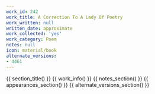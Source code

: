 ```yaml
---
work_id: 242
work_title: A Correction To A Lady Of Poetry
work_written: null
written_date: approximate
work_collected: 'yes'
work_category: Poem
notes: null
icon: material/book
alternate_versions:
- 4461
---
```


{{ section_title() }}
{{ work_info() }}
{{ notes_section() }}
{{ appearances_section() }}
{{ alternate_versions_section() }}